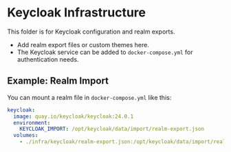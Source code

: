 # Keycloak Infrastructure

This folder is for Keycloak configuration and realm exports.

- Add realm export files or custom themes here.
- The Keycloak service can be added to `docker-compose.yml` for authentication needs.

## Example: Realm Import
You can mount a realm file in `docker-compose.yml` like this:

```yaml
keycloak:
  image: quay.io/keycloak/keycloak:24.0.1
  environment:
    KEYCLOAK_IMPORT: /opt/keycloak/data/import/realm-export.json
  volumes:
    - ./infra/keycloak/realm-export.json:/opt/keycloak/data/import/realm-export.json
```
